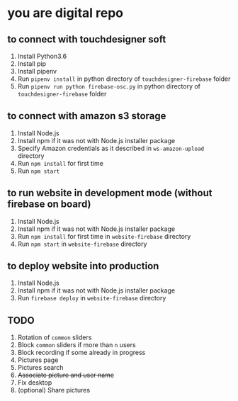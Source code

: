 you are digital repo
====================

to connect with touchdesigner soft
----------------------------------

1. Install Python3.6
2. Install pip
3. Install pipenv
4. Run `pipenv install` in python directory of `touchdesigner-firebase` folder
5. Run `pipenv run python firebase-osc.py` in python directory of `touchdesigner-firebase` folder

to connect with amazon s3 storage
---------------------------------

1. Install Node.js
2. Install npm if it was not with Node.js installer package
3. Specify Amazon credentials as it described in `ws-amazon-upload` directory
4. Run `npm install` for first time
5. Run `npm start`

to run website in development mode (without firebase on board)
--------------------------------------------------------------

1. Install Node.js
2. Install npm if it was not with Node.js installer package
3. Run `npm install` for first time in `website-firebase` directory
4. Run `npm start` in `website-firebase` directory

to deploy website into production
---------------------------------

1. Install Node.js
2. Install npm if it was not with Node.js installer package
3. Run `firebase deploy` in `website-firebase` directory

TODO
----

1. Rotation of `common` sliders
2. Block `common` sliders if more than `n` users
3. Block recording if some already in progress
4. Pictures page
5. Pictures search
6. ~~Associate picture and user name~~
7. Fix desktop
8. (optional) Share pictures
